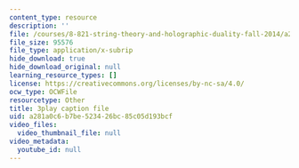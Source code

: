 ```yaml
---
content_type: resource
description: ''
file: /courses/8-821-string-theory-and-holographic-duality-fall-2014/a281a0c6b7be523426bc85c05d193bcf_1pkoBetgo7s.srt
file_size: 95576
file_type: application/x-subrip
hide_download: true
hide_download_original: null
learning_resource_types: []
license: https://creativecommons.org/licenses/by-nc-sa/4.0/
ocw_type: OCWFile
resourcetype: Other
title: 3play caption file
uid: a281a0c6-b7be-5234-26bc-85c05d193bcf
video_files:
  video_thumbnail_file: null
video_metadata:
  youtube_id: null
---
```

